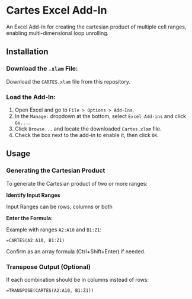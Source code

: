 # Cartes Excel Add-In
An Excel Add-In for creating the cartesian product of multiple cell ranges, enabling multi-dimensional loop unrolling.

## Installation

### Download the `.xlam` File:
Download the `CARTES.xlam` file from this repository.

### Load the Add-In:
1. Open Excel and go to `File > Options > Add-Ins`.
2. In the `Manage:` dropdown at the bottom, select `Excel Add-ins` and click `Go...`.
3. Click `Browse...` and locate the downloaded `Cartes.xlam` file.
4. Check the box next to the add-in to enable it, then click `OK`.

## Usage

### Generating the Cartesian Product
To generate the Cartesian product of two or more ranges:

**Identify Input Ranges**

Input Ranges can be rows, columns or both

**Enter the Formula:**

Example with ranges `A2:A10` and `B1:Z1`:

```excel
=CARTES(A2:A10, B1:Z1)
```

Confirm as an array formula (Ctrl+Shift+Enter) if needed.

### Transpose Output (Optional)
If each combination should be in columns instead of rows:

```excel
=TRANSPOSE(CARTES(A2:A10, B1:Z1))
```


